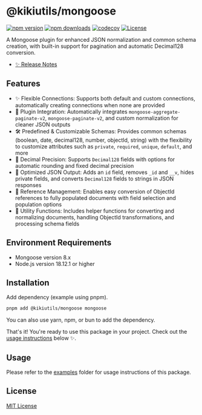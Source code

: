 # @kikiutils/mongoose

[![npm version][npm-version-src]][npm-version-href]
[![npm downloads][npm-downloads-src]][npm-downloads-href]
[![codecov][codecov-src]][codecov-href]
[![License][license-src]][license-href]

A Mongoose plugin for enhanced JSON normalization and common schema creation, with built-in support for pagination and automatic Decimal128 conversion.

- [✨ Release Notes](./CHANGELOG.md)

## Features

- ✨ Flexible Connections: Supports both default and custom connections, automatically creating connections when none are provided
- 🔌 Plugin Integration: Automatically integrates `mongoose-aggregate-paginate-v2`, `mongoose-paginate-v2`, and custom normalization for cleaner JSON outputs
- 🛠 Predefined & Customizable Schemas: Provides common schemas (boolean, date, decimal128, number, objectId, string) with the flexibility to customize attributes such as `private`, `required`, `unique`, `default`, and more
- 🧮 Decimal Precision: Supports `Decimal128` fields with options for automatic rounding and fixed decimal precision
- 🔄 Optimized JSON Output: Adds an `id` field, removes `_id` and `__v`, hides private fields, and converts `Decimal128` fields to strings in JSON responses
- 🔄 Reference Management: Enables easy conversion of ObjectId references to fully populated documents with field selection and population options
- 🔧 Utility Functions: Includes helper functions for converting and normalizing documents, handling ObjectId transformations, and processing schema fields

## Environment Requirements

- Mongoose version 8.x
- Node.js version 18.12.1 or higher

## Installation

Add dependency (example using pnpm).

```bash
pnpm add @kikiutils/mongoose mongoose
```

You can also use yarn, npm, or bun to add the dependency.

That's it! You're ready to use this package in your project. Check out the [usage instructions](#usage) below ✨.

## Usage

Please refer to the [examples](./examples/README.md) folder for usage instructions of this package.

## License

[MIT License](./LICENSE)

<!-- Badges -->
[npm-version-href]: https://npmjs.com/package/@kikiutils/mongoose
[npm-version-src]: https://img.shields.io/npm/v/@kikiutils/mongoose/latest.svg?style=flat&colorA=18181B&colorB=28CF8D

[npm-downloads-href]: https://npmjs.com/package/@kikiutils/mongoose
[npm-downloads-src]: https://img.shields.io/npm/dm/@kikiutils/mongoose.svg?style=flat&colorA=18181B&colorB=28CF8D

[codecov-href]: https://codecov.io/github/kiki-kanri/kikiutils-node-mongoose
[codecov-src]: https://codecov.io/github/kiki-kanri/kikiutils-node-mongoose/graph/badge.svg?token=GRSQ7JO39E

[license-href]: https://github.com/kiki-kanri/kikiutils-node-mongoose/blob/main/LICENSE
[license-src]: https://img.shields.io/npm/l/@kikiutils/mongoose.svg?style=flat&colorA=18181B&colorB=28CF8D

